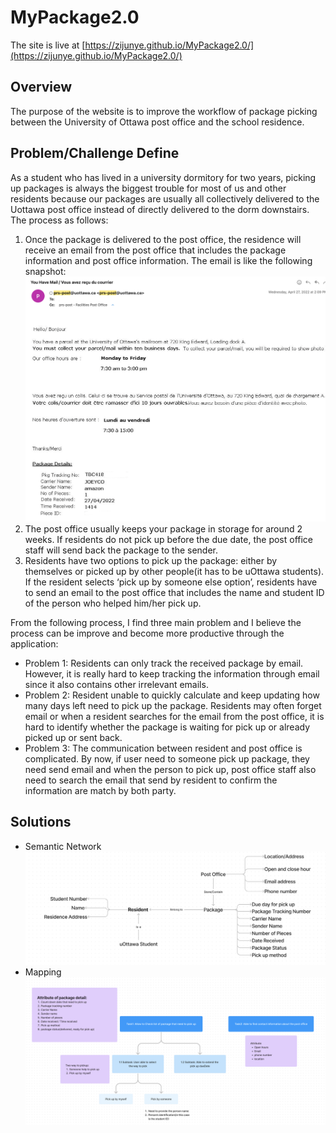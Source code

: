 # MyPackage2.0
The site is live at [https://zijunye.github.io/MyPackage2.0/](https://zijunye.github.io/MyPackage2.0/)
## Overview 
The purpose of the website is to improve the workflow of package picking between the University of Ottawa post office and the school residence. 

## Problem/Challenge Define
As a student who has lived in a university dormitory for two years, picking up packages is always the biggest trouble for most of us and other residents because our packages are usually all collectively delivered to the Uottawa post office instead of directly delivered to the dorm downstairs. 
The process as follows: 
1. Once the package is delivered to the post office, the residence will receive an email from the post office that includes the package information and post office information. The email is like the following snapshot:
   ![semantic network](https://github.com/ZijunYe/MyPackage2.0/blob/main/example.png?raw=true)
2. The post office usually keeps your package in storage for around 2 weeks. If residents do not pick up before the due date, the post office staff will send back the package to the sender.
3. Residents have two options to pick up the package: either by themselves or picked up by other people(it has to be uOttawa students). If the resident selects ‘pick up by someone else option’, residents have to send an email to the post office that includes the name and student ID of the person who helped him/her pick up. 


From the following process, I find three main problem and I believe the process can be improve and become more productive through the application: 
- Problem 1: Residents can only track the received package by email. However, it is really hard to keep tracking the information through email since it also contains other irrelevant emails. 
- Problem 2: Resident unable to quickly calculate and keep updating how many days left need to pick up the package. Residents may often forget email or when a resident searches for the email from the post office, it is hard to identify whether the package is waiting for pick up or already picked up or sent back. 
- Problem 3: The communication between resident and post office is complicated. By now, if user need to someone pick up package, they need send email and when the person to pick up, post office staff also need to search the email that send by resident to confirm the information are match by both party.

## Solutions 
- Semantic Network
  ![semantic network](https://github.com/ZijunYe/MyPackage2.0/blob/main/SemanticNetwork.png?raw=true)
- Mapping
  ![mapping](https://github.com/ZijunYe/MyPackage2.0/blob/main/mapping.png?raw=true)
  
